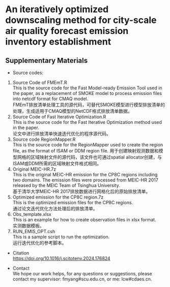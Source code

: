 # An iteratively optimized downscaling method for city-scale air quality forecast emission inventory establishment
## Supplementary Materials

* Source codes:
1. Source Code of FMEmT.R  
This is the source code for the Fast Model-ready Emission Tool used in the paper, as a replacement of SMOKE model to process emission files into netcdf format for CMAQ model.  
FMEmT排放清单处理工具的源代码，可替代SMOKE模型进行模型排放清单的处理，生成适用于CMAQ模型的NetCDF格式排放清单数据。  
2. Source Code of Fast Iterative Optimization.R  
This is the source code for the Fast Iterative Optimization method used in the paper.  
论文中进行排放清单快速迭代优化的程序源代码。  
3. Source code RegionMapper.R  
This is the source code for the RegionMapper used to create the region file, as the format of ISAM or DDM region file.
用于创建映射观测数据和模型网格的区域映射文件的源代码，该文件也可通过spatial allocator创建，与ISAM或DDM所需的区域映射文件格式相同。
4. Original MEIC-HR.7z  
This is the original MEIC-HR emission for the CP8C regions including two domains. The emission files were processed from MEIC-HR 2017 released by the MEIC Team of Tsinghua University.  
基于清华大学MEIC-HR 2017排放数据进行网格化后的原始排放清单。  
5. Optimized emission for the CP8C region.7z  
This is the optimized emission files for the CP8C regions.  
通过论文迭代优化方法处理后的排放清单。  
6. Obs_template.xlsx  
This is an example for how to create observation files in xlsx format.  
实测数据模板。
7. RUN_EMIS_OPT.csh  
This is a sample script to run the optimization.   
运行迭代优化的参考脚本。  
* Citation  
https://doi.org/10.1016/j.scitotenv.2024.176824

* Contact  
We hope our work helps, for any questions or suggestions, please contact my supervisor: fmyang#scu.edu.cn, or me: lcw#cdaes.cn.
